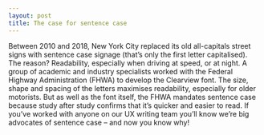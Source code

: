 ```yaml
---
layout: post
title: The case for sentence case 
---
```

Between 2010 and 2018, New York City replaced its old all-capitals street signs with sentence 
case signage (that’s only the first letter capitalised). The reason? Readability, especially when 
driving at speed, or at night. 
A group of academic and industry specialists worked with the Federal Highway Administration 
(FHWA) to develop the Clearview font. The size, shape and spacing of the letters maximises 
readability, especially for older motorists. But as well as the font itself, the FHWA mandates 
sentence case because study after study confirms that it’s quicker and easier to read. 
If you’ve worked with anyone on our UX writing team you’ll know we’re big advocates of 
sentence case – and now you know why!
